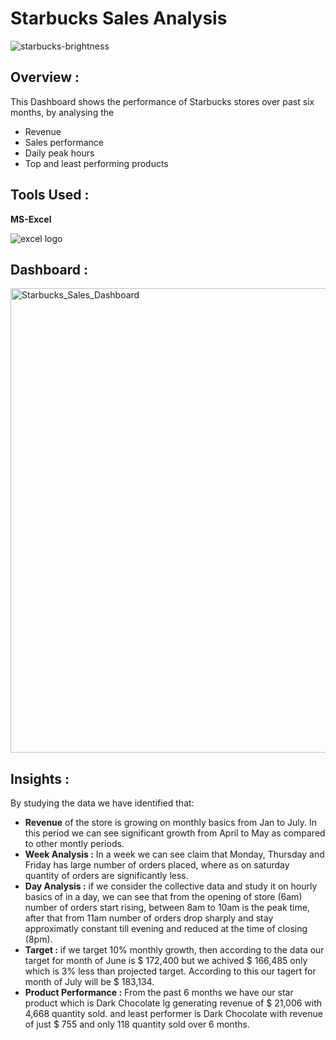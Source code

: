 # Starbucks Sales Analysis

![starbucks-brightness](https://github.com/user-attachments/assets/06ee11b5-5bf4-4e5f-97b3-3ab08c15539d)


## **Overview :**
This Dashboard shows the performance of Starbucks stores over past six months, by analysing the 
- Revenue
- Sales performance
- Daily peak hours
- Top and least performing products

## **Tools Used :**
**MS-Excel**

![excel logo](https://github.com/user-attachments/assets/6368753f-cfb1-4b4a-8439-b60d0df51b45)


## **Dashboard :**
<img width="1351" height="743" alt="Starbucks_Sales_Dashboard" src="https://github.com/user-attachments/assets/f5c2d50a-8449-49b4-adb7-0d31ba79eb9b" />

## **Insights :**
By studying the data we have identified that:
- **Revenue** of the store is growing on monthly basics from Jan to July. In this period we can see significant growth from April to May as compared to other montly periods.
-  **Week Analysis :** In a week we can see claim that Monday, Thursday and Friday has large number of orders placed, where as on saturday quantity of orders are significantly less.
-  **Day Analysis :** if we consider the collective data and study it on hourly basics of in a day, we can see that from the opening of store (6am) number of orders start rising, between 8am to 10am is the peak time, after that from 11am number of orders drop sharply and stay approximatly constant till evening and reduced at the time of closing (8pm).
-  **Target :** if we target 10% monthly growth, then according to the data our target for month of June is $ 172,400 but we achived $ 166,485 only which is 3% less than projected target. According to this our tagert for month of July will be $ 183,134.
-  **Product Performance :** From the past 6 months we have our star product which is Dark Chocolate lg generating revenue of $ 21,006 with 4,668 quantity sold. and least performer is Dark Chocolate with revenue of just $ 755 and only 118 quantity sold over 6 months.
